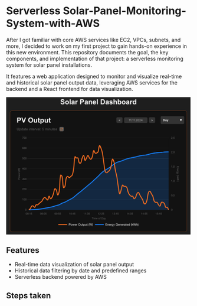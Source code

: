 # Serverless Solar-Panel-Monitoring-System-with-AWS
After I got familiar with core AWS services like EC2, VPCs, subnets, and more, I decided to work on my first project to gain hands-on experience in this new environment. This repository documents the goal, the key components, and implementation of that project: a serverless monitoring system for solar panel installations.

It features a web application designed to monitor and visualize real-time and historical solar panel output data, leveraging AWS services for the backend and a React frontend for data visualization.

<img src="https://github.com/steffen-roe/Solar-Panel-Monitoring-System-with-AWS/blob/6992e1138e3805260a4f96da09f79ad613f83d2e/dashboard.png" width="500" align="center"/>

## Features
- Real-time data visualization of solar panel output
- Historical data filtering by date and predefined ranges
- Serverless backend powered by AWS

## Steps taken
